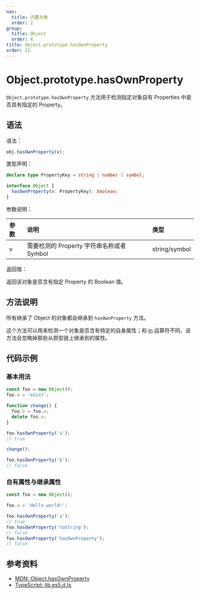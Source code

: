 ```yaml
---
nav:
  title: 内置对象
  order: 2
group:
  title: Object
  order: 4
title: Object.prototype.hasOwnProperty
order: 21
---
```


# Object.prototype.hasOwnProperty

`Object.prototype.hasOwnProperty` 方法用于检测指定对象自有 Properties 中是否具有指定的 Property。

## 语法

语法：

```js
obj.hasOwnProperty(v);
```

类型声明：

```ts
declare type PropertyKey = string | number | symbol;

interface Object {
  hasOwnProperty(v: PropertyKey): boolean;
}
```

参数说明：

| 参数 | 说明                                      | 类型          |
| :--- | :---------------------------------------- | :------------ |
| v    | 需要检测的 Property 字符串名称或者 Symbol | string/symbol |

返回值：

返回该对象是否含有指定 Property 的 Boolean 值。

## 方法说明

所有继承了 Object 的对象都会继承到 `hasOwnProperty` 方法。

这个方法可以用来检测一个对象是否含有特定的自身属性；和 [in](../../../../basic-concept/expressions/operators/in) 运算符不同，该方法会忽略掉那些从原型链上继承到的属性。

## 代码示例

### 基本用法

```js
const foo = new Object();
foo.a = 'exist';

function change() {
  foo.b = foo.a;
  delete foo.a;
}

foo.hasOwnProperty('a');
// true

change();

foo.hasOwnProperty('b');
// false
```

### 自有属性与继承属性

```js
const foo = new Object();

foo.a = 'Hello world!';

foo.hasOwnProperty('a');
// true
foo.hasOwnProperty('toString');
// false
foo.hasOwnProperty('hasOwnProperty');
// false
```

## 参考资料

- [MDN: Object.hasOwnProperty](https://developer.mozilla.org/zh-CN/docs/Web/JavaScript/Reference/Global_Objects/Object/hasOwnProperty)
- [TypeScript: lib.es5.d.ts](https://github.com/microsoft/TypeScript/blob/main/lib/lib.es5.d.ts)
